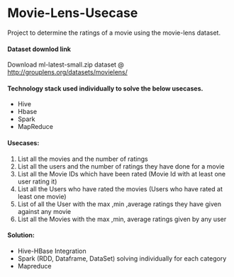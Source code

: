 # Movie-Lens-Usecase
Project to determine the ratings of a movie using the movie-lens dataset.

#### Dataset downlod link
Download ml-latest-small.zip dataset @ http://grouplens.org/datasets/movielens/

#### Technology stack used individually to solve the below usecases.

- Hive
- Hbase
- Spark
- MapReduce

#### Usecases:

1.	List all the movies and the number of ratings
2.	List all the users and the number of ratings they have done for a movie
3.	List all the Movie IDs which have been rated (Movie Id with at least one user rating it)
4.	List all the Users who have rated the movies (Users who have rated at least one movie)
5.	List of all the User with the max ,min ,average ratings they have given against any movie
6.	List all the Movies with the max ,min, average ratings given by any user

#### Solution:

- Hive-HBase Integration
- Spark (RDD, Dataframe, DataSet) solving individually for each category
- Mapreduce
